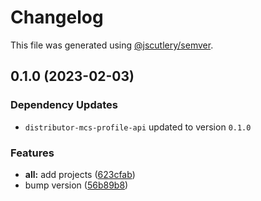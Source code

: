 # Changelog

This file was generated using [@jscutlery/semver](https://github.com/jscutlery/semver).

## 0.1.0 (2023-02-03)

### Dependency Updates

* `distributor-mcs-profile-api` updated to version `0.1.0`

### Features

* **all:** add projects ([623cfab](https://github.com/TGA88/powcommerce/commit/623cfab5f5b31b929a5fb0bc89a614d8605da5ea))
* bump version ([56b89b8](https://github.com/TGA88/powcommerce/commit/56b89b8f3905b70c6260133b6d9137855b866aad))
